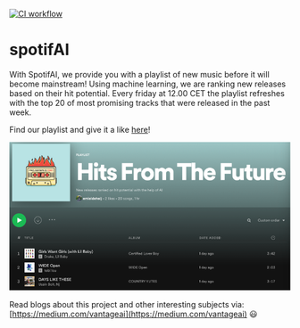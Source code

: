 [![CI workflow](https://github.com/Vantage-AI/spotifAI/actions/workflows/autoformat_and_lint.yml/badge.svg)](https://github.com/Vantage-AI/spotifAI/actions/workflows/autoformat_and_lint.yml)

spotifAI
==============================

With SpotifAI, we provide you with a playlist of new music before it will become mainstream!
Using machine learning, we are ranking new releases based on their hit potential. 
Every friday at 12.00 CET the playlist refreshes with the top 20 of most promising tracks that were released in the past week.

Find our playlist and give it a like [here](https://open.spotify.com/playlist/7oCxRqjtXpt5rwwY6nOK4m?si=869ace0ae4af4364)!


![img.png](references/playlist_screenshot.png)

Read blogs about this project and other interesting subjects via: [https://medium.com/vantageai](https://medium.com/vantageai) :smiley: